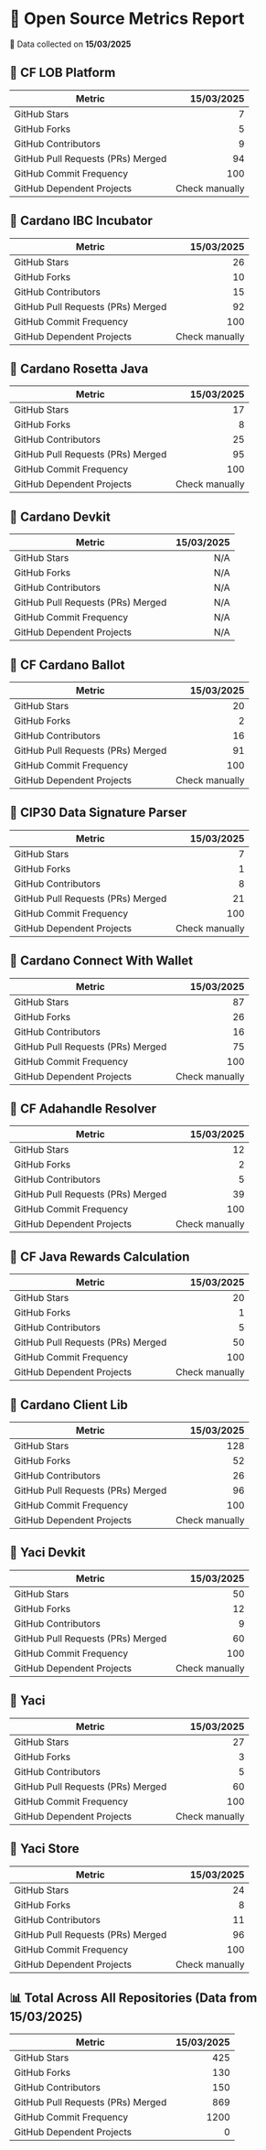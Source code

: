 # 🚀 Open Source Metrics Report

📅 Data collected on **15/03/2025**

## 📌 CF LOB Platform
| Metric | 15/03/2025 |
|--------|----------------:|
| GitHub Stars | 7 |
| GitHub Forks | 5 |
| GitHub Contributors | 9 |
| GitHub Pull Requests (PRs) Merged | 94 |
| GitHub Commit Frequency | 100 |
| GitHub Dependent Projects | Check manually |

## 📌 Cardano IBC Incubator
| Metric | 15/03/2025 |
|--------|----------------:|
| GitHub Stars | 26 |
| GitHub Forks | 10 |
| GitHub Contributors | 15 |
| GitHub Pull Requests (PRs) Merged | 92 |
| GitHub Commit Frequency | 100 |
| GitHub Dependent Projects | Check manually |

## 📌 Cardano Rosetta Java
| Metric | 15/03/2025 |
|--------|----------------:|
| GitHub Stars | 17 |
| GitHub Forks | 8 |
| GitHub Contributors | 25 |
| GitHub Pull Requests (PRs) Merged | 95 |
| GitHub Commit Frequency | 100 |
| GitHub Dependent Projects | Check manually |

## 📌 Cardano Devkit
| Metric | 15/03/2025 |
|--------|----------------:|
| GitHub Stars | N/A |
| GitHub Forks | N/A |
| GitHub Contributors | N/A |
| GitHub Pull Requests (PRs) Merged | N/A |
| GitHub Commit Frequency | N/A |
| GitHub Dependent Projects | N/A |

## 📌 CF Cardano Ballot
| Metric | 15/03/2025 |
|--------|----------------:|
| GitHub Stars | 20 |
| GitHub Forks | 2 |
| GitHub Contributors | 16 |
| GitHub Pull Requests (PRs) Merged | 91 |
| GitHub Commit Frequency | 100 |
| GitHub Dependent Projects | Check manually |

## 📌 CIP30 Data Signature Parser
| Metric | 15/03/2025 |
|--------|----------------:|
| GitHub Stars | 7 |
| GitHub Forks | 1 |
| GitHub Contributors | 8 |
| GitHub Pull Requests (PRs) Merged | 21 |
| GitHub Commit Frequency | 100 |
| GitHub Dependent Projects | Check manually |

## 📌 Cardano Connect With Wallet
| Metric | 15/03/2025 |
|--------|----------------:|
| GitHub Stars | 87 |
| GitHub Forks | 26 |
| GitHub Contributors | 16 |
| GitHub Pull Requests (PRs) Merged | 75 |
| GitHub Commit Frequency | 100 |
| GitHub Dependent Projects | Check manually |

## 📌 CF Adahandle Resolver
| Metric | 15/03/2025 |
|--------|----------------:|
| GitHub Stars | 12 |
| GitHub Forks | 2 |
| GitHub Contributors | 5 |
| GitHub Pull Requests (PRs) Merged | 39 |
| GitHub Commit Frequency | 100 |
| GitHub Dependent Projects | Check manually |

## 📌 CF Java Rewards Calculation
| Metric | 15/03/2025 |
|--------|----------------:|
| GitHub Stars | 20 |
| GitHub Forks | 1 |
| GitHub Contributors | 5 |
| GitHub Pull Requests (PRs) Merged | 50 |
| GitHub Commit Frequency | 100 |
| GitHub Dependent Projects | Check manually |

## 📌 Cardano Client Lib
| Metric | 15/03/2025 |
|--------|----------------:|
| GitHub Stars | 128 |
| GitHub Forks | 52 |
| GitHub Contributors | 26 |
| GitHub Pull Requests (PRs) Merged | 96 |
| GitHub Commit Frequency | 100 |
| GitHub Dependent Projects | Check manually |

## 📌 Yaci Devkit
| Metric | 15/03/2025 |
|--------|----------------:|
| GitHub Stars | 50 |
| GitHub Forks | 12 |
| GitHub Contributors | 9 |
| GitHub Pull Requests (PRs) Merged | 60 |
| GitHub Commit Frequency | 100 |
| GitHub Dependent Projects | Check manually |

## 📌 Yaci
| Metric | 15/03/2025 |
|--------|----------------:|
| GitHub Stars | 27 |
| GitHub Forks | 3 |
| GitHub Contributors | 5 |
| GitHub Pull Requests (PRs) Merged | 60 |
| GitHub Commit Frequency | 100 |
| GitHub Dependent Projects | Check manually |

## 📌 Yaci Store
| Metric | 15/03/2025 |
|--------|----------------:|
| GitHub Stars | 24 |
| GitHub Forks | 8 |
| GitHub Contributors | 11 |
| GitHub Pull Requests (PRs) Merged | 96 |
| GitHub Commit Frequency | 100 |
| GitHub Dependent Projects | Check manually |

## 📊 Total Across All Repositories (Data from 15/03/2025)
| Metric | 15/03/2025 |
|--------|----------------:|
| GitHub Stars | 425 |
| GitHub Forks | 130 |
| GitHub Contributors | 150 |
| GitHub Pull Requests (PRs) Merged | 869 |
| GitHub Commit Frequency | 1200 |
| GitHub Dependent Projects | 0 |
